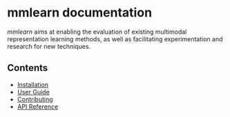 # mmlearn documentation

*mmlearn* aims at enabling the evaluation of existing multimodal representation learning methods, as well as facilitating
experimentation and research for new techniques.

## Contents

- [Installation](installation.md)
- [User Guide](user_guide.md)
- [Contributing](contributing.md)
- [API Reference](api.md)
